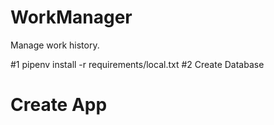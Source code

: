 # WorkManager

Manage work history.


#1 pipenv install -r requirements/local.txt
#2 Create Database
 # Create App